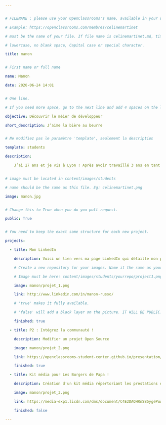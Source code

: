 ```yaml
---


# FILENAME : please use your OpenClassrooms's name, available in your url.

# Example: https://openclassrooms.com/membres/celinemartinet

# must be the name of your file. If file name is celinemartinet.md, title is celinemartinet.

# lowercase, no blank space, Capital case or special character.

title: manon


# First name or full name

name: Manon

date: 2020-06-24 14:01


# One line.

# If you need more space, go to the next line and add 4 spaces on the left, as in 'description'.

objective: Découvrir le méier de développeur 

short_description: J’aime la bière au beurre  


# Ne modifiez pas le paramètre 'template', seulement la description

template: students

description:

    J’ai 27 ans et je vis à Lyon ! Après avoir travaillé 3 ans en tant que responsable communication digitale en entreprise, je souhaite aujourd’hui approfondir mes connaissances dans le digital et me former au métier de développeur iOS ! Je me suis inscrite avec à la formation avec Ianis qui travaillait avec moi ! On a eu l’occasion de travailler à de nombreuses reprises avec des développeurs ce qui nous a donné envie d’en apprendre davantage et de nous former à ce métier ! #teamflambadou


# image must be located in content/images/students

# name should be the same as this file. Eg: celinemartinet.png

image: manon.jpg


# Change this to True when you do you pull request.

public: True


# You need to keep the exact same structure for each new project.

projects:

  - title: Mon LinkedIn

    description: Voici un lien vers ma page LinkedIn qui détaille mon parcours pro et scolaire.

    # Create a new repository for your images. Name it the same as your nickname and profile picture.

    # Image must be here: content/images/students/yourrepo/project1.png

    image: manon/projet_1.png

    link: http://www.linkedin.com/in/manon-russo/

    # 'true' makes it fully available.

    # 'false' will add a black layer on the picture. IT WILL BE PUBLIC!

    finished: true

  - title: P2 : Intégrez la communauté !

    description: Modifier un projet Open Source

    image: manon/projet_2.png

    link: https://openclassrooms-student-center.github.io/presentation/students/manon.html

    finished: true

  - title: Kit média pour Les Burgers de Papa !

    description: Création d'un kit média répertoriant les prestations de partenariat à destinations de nos prospects et partenaires.

    image: manon/projet_3.png

    link: https://media-exp1.licdn.com/dms/document/C4E2DAQHRnSB5ygePuw/profile-treasury-document-pdf-analyzed/0?e=1593090000&v=beta&t=S08dmauQ0HhrJEj40O-wlvZ7OiNVvfuaCNaql5z-iXk

    finished: false

---
```

